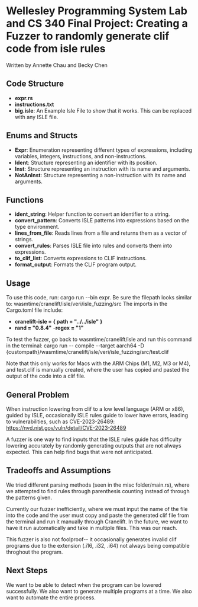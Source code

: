 # Wellesley Programming System Lab and CS 340 Final Project: Creating a Fuzzer to randomly generate clif code from isle rules

Written by Annette Chau and Becky Chen

## Code Structure

- **expr.rs**
- **instructions.txt**
- **big.isle**: An Example Isle File to show that it works. This can be replaced with any ISLE file. 

## Enums and Structs

- **Expr**: Enumeration representing different types of expressions, including variables, integers, instructions, and non-instructions.
- **Ident**: Structure representing an identifier with its position.
- **Inst**: Structure representing an instruction with its name and arguments.
- **NotAnInst**: Structure representing a non-instruction with its name and arguments.

## Functions

- **ident_string**: Helper function to convert an identifier to a string.
- **convert_pattern**: Converts ISLE patterns into expressions based on the type environment.
- **lines_from_file**: Reads lines from a file and returns them as a vector of strings.
- **convert_rules**: Parses ISLE file into rules and converts them into expressions.
- **to_clif_list**: Converts expressions to CLIF instructions.
- **format_output**: Formats the CLIF program output.

## Usage
To use this code, run: cargo run --bin expr. Be sure the filepath looks similar to: wasmtime/cranelift/isle/veri/isle_fuzzing/src
The imports in the Cargo.toml file include: 
- **cranelift-isle = { path = "../../isle" }**
- **rand = "0.8.4"**
-**regex = "1"**

To test the fuzzer, go back to wasmtime/cranelift/isle and run this command in the terminal: 
cargo run -- compile --target aarch64 -D {custompath}/wasmtime/cranelift/isle/veri/isle_fuzzing/src/test.clif

Note that this only works for Macs with the ARM Chips (M1, M2, M3 or M4), and test.clif is manually created, where the user has copied and pasted the output of the code into a clif file. 

## General Problem

When instruction lowering from clif to a low level language (ARM or x86), guided by ISLE, occasionally ISLE rules guide to lower have errors, leading to vulnerabilities, such as CVE-2023-26489: https://nvd.nist.gov/vuln/detail/CVE-2023-26489

A fuzzer is one way to find inputs that the ISLE rules guide has difficulty lowering accurately by randomly generating outputs that are not always expected. This can help find bugs that were not anticipated. 

## Tradeoffs and Assumptions

We tried different parsing methods (seen in the misc folder/main.rs), where we attempted to find rules through parenthesis counting instead of through the patterns given. 

Currently our fuzzer inefficiently, where we must input the name of the file into the code and the user must copy and paste the generated clif file from the terminal and run it manually through Cranelift. In the future, we want to have it run automatically and take in multiple files. This was our reach. 

This fuzzer is also not foolproof-- it occasionally generates invalid clif programs due to the extension (.i16, .i32, .i64) not always being compatible throghout the program. 

## Next Steps
We want to be able to detect when the program can be lowered successfully.
We also want to generate multiple programs at a time. 
We also want to automate the entire process. 
